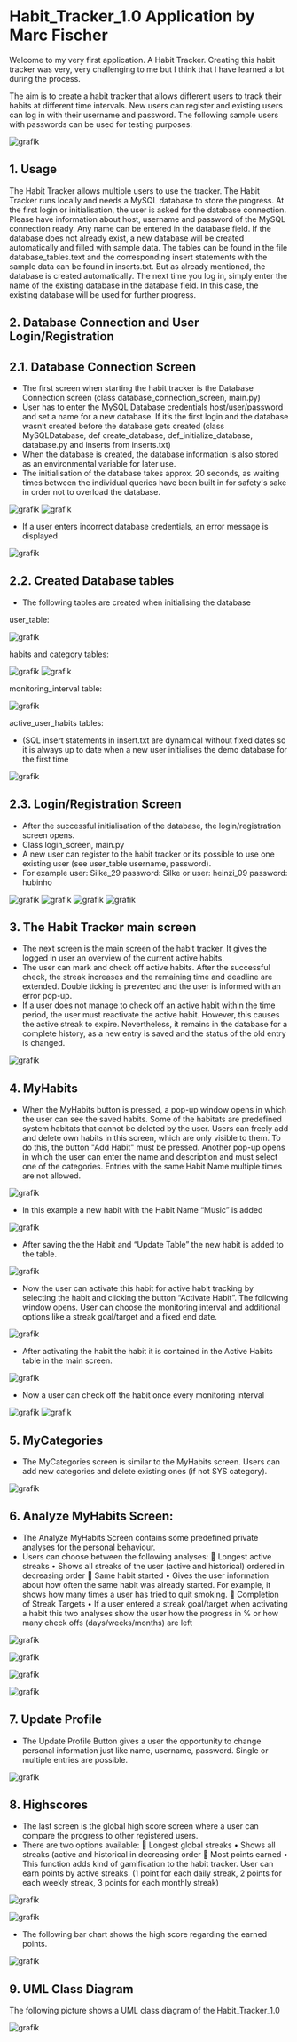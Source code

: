 # Habit_Tracker_1.0 Application by Marc Fischer


Welcome to my very first application. A Habit Tracker. Creating this habit tracker was very, very challenging to me but I think that I have learned a lot during
the process.  

The aim is to create a habit tracker that allows different users to track their habits at different time intervals. New users can register and existing users can log in with their username and password. The following sample users with passwords can be used for testing purposes:

![grafik](https://user-images.githubusercontent.com/131082327/235941616-b0fa93da-2a60-4e96-aebc-20e708c11474.png)





## 1. Usage

The Habit Tracker allows multiple users to use the tracker. The Habit Tracker runs locally and needs a MySQL database to store the progress. At the first login or initialisation, the user is asked for the database connection. Please have information about host, username and password of the MySQL connection ready. Any name can be entered in the database field. If the database does not already exist, a new database will be created automatically and filled with sample data. The tables can be found in the file database_tables.text and the corresponding insert statements with the sample data can be found in inserts.txt. But as already mentioned, the database is created automatically. The next time you log in, simply enter the name of the existing database in the database field. In this case, the existing database will be used for further progress.
 
## 2. Database Connection and User Login/Registration


## 2.1.	Database Connection Screen

-	The first screen when starting the habit tracker is the Database Connection screen (class database_connection_screen, main.py)
-	User has to enter the MySQL Database credentials host/user/password and set a name for a new database. If it’s the first login and the database wasn’t created before the database gets created (class MySQLDatabase, def create_database, def_initialize_database, database.py and inserts from inserts.txt)
-	When the database is created, the database information is also stored as an environmental variable for later use.
-	The initialisation of the database takes approx. 20 seconds, as waiting times between the individual queries have been built in for safety's sake in order not to overload the database.

![grafik](https://user-images.githubusercontent.com/131082327/235931545-91a258d2-6b94-412a-a033-7d7206113553.png)
![grafik](https://user-images.githubusercontent.com/131082327/235931590-2e10f0ec-0384-48b4-9fe0-194726f2e5db.png)
  
-	If a user enters incorrect database credentials, an error message is displayed

![grafik](https://user-images.githubusercontent.com/131082327/235931638-975820d9-7296-4028-98b6-5f83a227a894.png)

 
## 2.2.	Created Database tables

-	The following tables are created when initialising the database

user_table:

![grafik](https://user-images.githubusercontent.com/131082327/235931994-c67dbc2d-e648-447c-b270-d93ae6a34c3e.png)

 habits and category tables:

![grafik](https://user-images.githubusercontent.com/131082327/235932033-dc79cc8d-eff1-4a1e-aa0a-85079efdaa4f.png)
![grafik](https://user-images.githubusercontent.com/131082327/235932069-ce7a37fa-f004-4d0c-80b0-9449c9a62547.png)


monitoring_interval table: 

![grafik](https://user-images.githubusercontent.com/131082327/235932112-4ebbff3a-f1e7-4ef0-9524-5eb8e3f6c047.png)

 
active_user_habits tables: 
- (SQL insert statements in insert.txt are dynamical without fixed dates so it is always up to date when a new user initialises the demo database for the first time

![grafik](https://user-images.githubusercontent.com/131082327/235932168-52e573de-ed61-4e29-932d-15a61fe4bf34.png)

 


## 2.3.	Login/Registration Screen

-	After the successful initialisation of the database, the login/registration screen opens.
-	Class login_screen, main.py
-	A new user can register to the habit tracker or its possible to use one existing user (see user_table username, password). 
-	For example user: Silke_29 password: Silke or user: heinzi_09 password: hubinho

![grafik](https://user-images.githubusercontent.com/131082327/235932488-8bd32873-4657-44ab-afa2-bbd022fe05d5.png)
![grafik](https://user-images.githubusercontent.com/131082327/235932508-6af8df05-f7b5-4a7e-b005-e77b8a5d6f54.png)
![grafik](https://user-images.githubusercontent.com/131082327/235932540-3d71e4a3-6c10-4ad2-9870-23ea569f5f90.png)
![grafik](https://user-images.githubusercontent.com/131082327/235932553-1e736470-29ae-49ab-bd54-7cf668cd68bf.png)






 
## 3.	The Habit Tracker main screen
-	The next screen is the main screen of the habit tracker. It gives the logged in user an overview of the current active habits.
-	The user can mark and check off active habits. After the successful check, the streak increases and the remaining time and deadline are extended. Double ticking is prevented and the user is informed with an error pop-up.
-	If a user does not manage to check off an active habit within the time period, the user must reactivate the active habit. However, this causes the active streak to expire. Nevertheless, it remains in the database for a complete history, as a new entry is saved and the status of the old entry is changed.

![grafik](https://user-images.githubusercontent.com/131082327/235932800-700e6ffb-5803-4f01-83b9-88f0037d39a8.png)


## 4.	MyHabits

-	When the MyHabits button is pressed, a pop-up window opens in which the user can see the saved habits. Some of the habitats are predefined system habitats that cannot be deleted by the user. Users can freely add and delete own habits in this screen, which are only visible to them. To do this, the button "Add Habit" must be pressed. Another pop-up opens in which the user can enter the name and description and must select one of the categories. Entries with the same Habit Name multiple times are not allowed.

![grafik](https://user-images.githubusercontent.com/131082327/235932852-f67149fa-8969-4215-9352-8e02466c0b30.png)

 
-	In this example a new habit with the Habit Name “Music” is added

![grafik](https://user-images.githubusercontent.com/131082327/235932883-db36ece2-642a-494e-b843-9e5507614c82.png)

 
-	After saving the the Habit and “Update Table” the new habit is added to the table.

![grafik](https://user-images.githubusercontent.com/131082327/235932916-da797920-1472-4e02-b470-4993c51fdfd0.png)

 
-	Now the user can activate this habit for active habit tracking by selecting the habit and clicking the button “Activate Habit”. The following window opens. User can choose the monitoring interval and additional options like a streak goal/target and a fixed end date. 

![grafik](https://user-images.githubusercontent.com/131082327/235932954-46b35100-c2b4-48b4-8d44-9ee7a7a76273.png)

 
-	After activating the habit the habit it is contained in the Active Habits table in the main screen.

![grafik](https://user-images.githubusercontent.com/131082327/235933005-44c012d5-a0c8-46ff-ba63-07adc40aef39.png)

 
-	Now a user can check off the habit once every monitoring interval

![grafik](https://user-images.githubusercontent.com/131082327/235933031-79d068fb-106d-4f8a-b0e1-2f2c2d558a59.png)
![grafik](https://user-images.githubusercontent.com/131082327/235933053-b863299e-6b8f-4b1d-98c2-c02d7641809f.png)


 

## 5.	MyCategories

-	The MyCategories screen is similar to the MyHabits screen. Users can add new categories and delete existing ones (if not SYS category).

![grafik](https://user-images.githubusercontent.com/131082327/235933095-b58be361-4c21-45bb-aa9c-67071a1ac91a.png)



## 6.	Analyze MyHabits Screen:

-	The Analyze MyHabits Screen contains some predefined private analyses for the personal behaviour. 
-	Users can choose between the following analyses:
	Longest active streaks 
•	Shows all streaks of the user (active and historical) ordered in decreasing order
	Same habit started
•	Gives the user information about how often the same habit was already started. For example, it shows how many times a user has tried to quit smoking. 
	Completion of Streak Targets
•	If a user entered a streak goal/target when activating a habit this two analyses show the user how the progress in % or how many check offs (days/weeks/months) are left


 ![grafik](https://user-images.githubusercontent.com/131082327/235933243-3f94d097-0219-4896-9f05-78a3ebb96c1b.png)
 
 ![grafik](https://user-images.githubusercontent.com/131082327/235933329-cc3b795a-43b1-48d3-b32a-8d8e44d37a9e.png)
 
 ![grafik](https://user-images.githubusercontent.com/131082327/235933353-829b8608-f166-4308-a05d-1f3173fa2865.png)
 
 ![grafik](https://user-images.githubusercontent.com/131082327/235933377-0d46d2e4-7e1e-4050-aa33-f564729b5624.png)


## 7.	Update Profile

-	The Update Profile Button gives a user the opportunity to change personal information just like name, username, password. Single or multiple entries are possible.

![grafik](https://user-images.githubusercontent.com/131082327/235933420-aa5b03ba-f722-41ac-84b4-74799389b890.png)

 
## 8.	Highscores

-	The last screen is the global high score screen where a user can compare the progress to other registered users. 
-	There are two options available:
	Longest global streaks
•	Shows all streaks (active and historical in decreasing order
	Most points earned
•	This function adds kind of gamification to the habit tracker. User can earn points by active streaks. (1 point for each daily streak, 2 points for each weekly streak, 3 points for each monthly streak)

![grafik](https://user-images.githubusercontent.com/131082327/235933463-f3bf6465-3f9b-4d67-97a6-2110db668ee7.png)

![grafik](https://user-images.githubusercontent.com/131082327/235933492-69fd9452-eab2-4f11-afcb-32fa13bc1488.png)


 
-	The following bar chart shows the high score regarding the earned points.

![grafik](https://user-images.githubusercontent.com/131082327/235933608-da407e77-546e-4081-a106-2c0e86fc3f5c.png)

 



## 9. UML Class Diagram

The following picture shows a UML class diagram of the Habit_Tracker_1.0

![grafik](https://user-images.githubusercontent.com/131082327/235934424-56194b96-43ce-4a7c-ae30-7dfcd97f9f5c.png)



 

